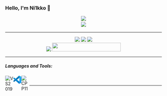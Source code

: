 ### Hello, I'm Ni1kko 👋



<p align="center">
  <img src ="https://github-readme-stats.vercel.app/api?username=Ni1kko&show_icons=true&hide_border=true&include_all_commits=true&count_private=true&theme=dracula">
  </br>
  
  <img src ="https://github-readme-stats.vercel.app/api/top-langs/?username=Ni1kko&layout=compact&hide_border=true&langs_count=10&theme=dracula">
</p>

---


<p align="center">
  <img src ="https://badgen.net/badge/Open%20Source%20%3F/Yes%21/blue?icon=github">
  <img src ="https://img.shields.io/badge/License-MIT-blue.svg"> 
  <img src ="https://badgen.net/badge/Discord%20/Ni1kko%231652%20/jetblack?icon=discord">
  </br>
  <!--Github stat buttons -->
  <img src ="https://img.shields.io/github/followers/Ni1kko?label=My%20Github%20Followers&logo=github&style=for-the-badge" > 
  <img src ="https://komarev.com/ghpvc/?username=Ni1kko&color=blueviolet" width="221px" height="28px">
</p>

---

##### Languages and Tools:

<img align="left" alt="VS2019" width="26px" src="https://upload.wikimedia.org/wikipedia/commons/thumb/c/cd/Visual_Studio_2017_Logo.svg/1024px-Visual_Studio_2017_Logo.svg.png"/>

<img align="left" alt="Visual Studio Code" width="26px" src="https://raw.githubusercontent.com/github/explore/80688e429a7d4ef2fca1e82350fe8e3517d3494d/topics/visual-studio-code/visual-studio-code.png" />

<img align="left" alt="CPP11" width="26px" src="https://upload.wikimedia.org/wikipedia/commons/thumb/1/18/ISO_C%2B%2B_Logo.svg/306px-ISO_C%2B%2B_Logo.svg.png" />

</br>

---
